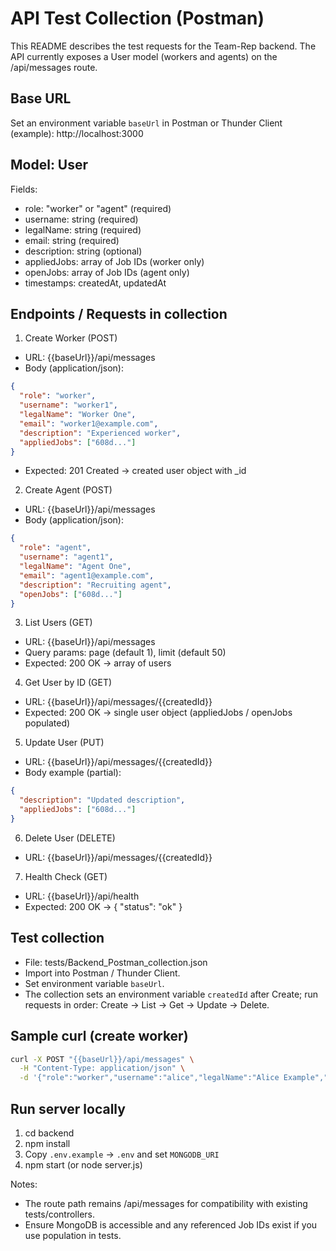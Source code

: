# API Test Collection (Postman)

This README describes the test requests for the Team-Rep backend. The API currently exposes a User model (workers and agents) on the /api/messages route.

## Base URL
Set an environment variable `baseUrl` in Postman or Thunder Client (example):
http://localhost:3000

## Model: User
Fields:
- role: "worker" or "agent" (required)
- username: string (required)
- legalName: string (required)
- email: string (required)
- description: string (optional)
- appliedJobs: array of Job IDs (worker only)
- openJobs: array of Job IDs (agent only)
- timestamps: createdAt, updatedAt

## Endpoints / Requests in collection

1. Create Worker (POST)
- URL: {{baseUrl}}/api/messages
- Body (application/json):
```json
{
  "role": "worker",
  "username": "worker1",
  "legalName": "Worker One",
  "email": "worker1@example.com",
  "description": "Experienced worker",
  "appliedJobs": ["608d..."]
}
```
- Expected: 201 Created → created user object with _id

2. Create Agent (POST)
- URL: {{baseUrl}}/api/messages
- Body (application/json):
```json
{
  "role": "agent",
  "username": "agent1",
  "legalName": "Agent One",
  "email": "agent1@example.com",
  "description": "Recruiting agent",
  "openJobs": ["608d..."]
}
```

3. List Users (GET)
- URL: {{baseUrl}}/api/messages
- Query params: page (default 1), limit (default 50)
- Expected: 200 OK → array of users

4. Get User by ID (GET)
- URL: {{baseUrl}}/api/messages/{{createdId}}
- Expected: 200 OK → single user object (appliedJobs / openJobs populated)

5. Update User (PUT)
- URL: {{baseUrl}}/api/messages/{{createdId}}
- Body example (partial):
```json
{
  "description": "Updated description",
  "appliedJobs": ["608d..."] 
}
```

6. Delete User (DELETE)
- URL: {{baseUrl}}/api/messages/{{createdId}}

7. Health Check (GET)
- URL: {{baseUrl}}/api/health
- Expected: 200 OK → { "status": "ok" }

## Test collection
- File: tests/Backend_Postman_collection.json
- Import into Postman / Thunder Client.
- Set environment variable `baseUrl`.
- The collection sets an environment variable `createdId` after Create; run requests in order:
  Create → List → Get → Update → Delete.

## Sample curl (create worker)
```bash
curl -X POST "{{baseUrl}}/api/messages" \
  -H "Content-Type: application/json" \
  -d '{"role":"worker","username":"alice","legalName":"Alice Example","email":"alice@example.com","description":"Worker"}'
```

## Run server locally
1. cd backend
2. npm install
3. Copy `.env.example` → `.env` and set `MONGODB_URI`
4. npm start (or node server.js)

Notes:
- The route path remains /api/messages for compatibility with existing tests/controllers.
- Ensure MongoDB is accessible and any referenced Job IDs exist if you use population in tests.